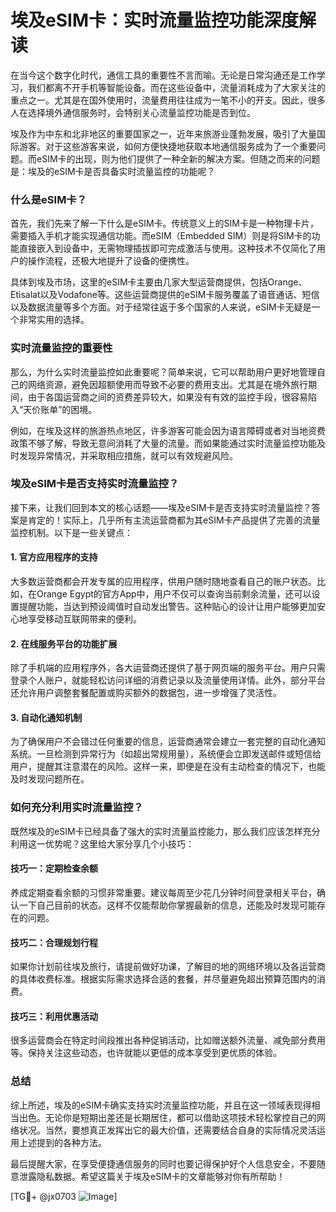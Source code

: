 # 埃及eSIM卡：实时流量监控功能深度解读

在当今这个数字化时代，通信工具的重要性不言而喻。无论是日常沟通还是工作学习，我们都离不开手机等智能设备。而在这些设备中，流量消耗成为了大家关注的重点之一。尤其是在国外使用时，流量费用往往成为一笔不小的开支。因此，很多人在选择境外通信服务时，会特别关心流量监控功能是否到位。

埃及作为中东和北非地区的重要国家之一，近年来旅游业蓬勃发展，吸引了大量国际游客。对于这些游客来说，如何方便快捷地获取本地通信服务成为了一个重要问题。而eSIM卡的出现，则为他们提供了一种全新的解决方案。但随之而来的问题是：埃及的eSIM卡是否具备实时流量监控的功能呢？

### 什么是eSIM卡？

首先，我们先来了解一下什么是eSIM卡。传统意义上的SIM卡是一种物理卡片，需要插入手机才能实现通信功能。而eSIM（Embedded SIM）则是将SIM卡的功能直接嵌入到设备中，无需物理插拔即可完成激活与使用。这种技术不仅简化了用户的操作流程，还极大地提升了设备的便携性。

具体到埃及市场，这里的eSIM卡主要由几家大型运营商提供，包括Orange、Etisalat以及Vodafone等。这些运营商提供的eSIM卡服务覆盖了语音通话、短信以及数据流量等多个方面。对于经常往返于多个国家的人来说，eSIM卡无疑是一个非常实用的选择。

### 实时流量监控的重要性

那么，为什么实时流量监控如此重要呢？简单来说，它可以帮助用户更好地管理自己的网络资源，避免因超额使用而导致不必要的费用支出。尤其是在境外旅行期间，由于各国运营商之间的资费差异较大，如果没有有效的监控手段，很容易陷入“天价账单”的困境。

例如，在埃及这样的旅游热点地区，许多游客可能会因为语言障碍或者对当地资费政策不够了解，导致无意间消耗了大量的流量。而如果能通过实时流量监控功能及时发现异常情况，并采取相应措施，就可以有效规避风险。

### 埃及eSIM卡是否支持实时流量监控？

接下来，让我们回到本文的核心话题——埃及eSIM卡是否支持实时流量监控？答案是肯定的！实际上，几乎所有主流运营商都为其eSIM卡产品提供了完善的流量监控机制。以下是一些关键点：

#### 1. 官方应用程序的支持
大多数运营商都会开发专属的应用程序，供用户随时随地查看自己的账户状态。比如，在Orange Egypt的官方App中，用户不仅可以查询当前剩余流量，还可以设置提醒功能，当达到预设阈值时自动发出警告。这种贴心的设计让用户能够更加安心地享受移动互联网带来的便利。

#### 2. 在线服务平台的功能扩展
除了手机端的应用程序外，各大运营商还提供了基于网页端的服务平台。用户只需登录个人账户，就能轻松访问详细的消费记录以及流量使用详情。此外，部分平台还允许用户调整套餐配置或购买额外的数据包，进一步增强了灵活性。

#### 3. 自动化通知机制
为了确保用户不会错过任何重要的信息，运营商通常会建立一套完整的自动化通知系统。一旦检测到异常行为（如超出常规用量），系统便会立即发送邮件或短信给用户，提醒其注意潜在的风险。这样一来，即便是在没有主动检查的情况下，也能及时发现问题所在。

### 如何充分利用实时流量监控？

既然埃及的eSIM卡已经具备了强大的实时流量监控能力，那么我们应该怎样充分利用这一优势呢？这里给大家分享几个小技巧：

#### 技巧一：定期检查余额
养成定期查看余额的习惯非常重要。建议每周至少花几分钟时间登录相关平台，确认一下自己目前的状态。这样不仅能帮助你掌握最新的信息，还能及时发现可能存在的问题。

#### 技巧二：合理规划行程
如果你计划前往埃及旅行，请提前做好功课，了解目的地的网络环境以及各运营商的具体收费标准。根据实际需求选择合适的套餐，并尽量避免超出预算范围内的消费。

#### 技巧三：利用优惠活动
很多运营商会在特定时间段推出各种促销活动，比如赠送额外流量、减免部分费用等。保持关注这些动态，也许就能以更低的成本享受到更优质的体验。

### 总结

综上所述，埃及的eSIM卡确实支持实时流量监控功能，并且在这一领域表现得相当出色。无论你是短期出差还是长期居住，都可以借助这项技术轻松掌控自己的网络状况。当然，要想真正发挥出它的最大价值，还需要结合自身的实际情况灵活运用上述提到的各种方法。

最后提醒大家，在享受便捷通信服务的同时也要记得保护好个人信息安全，不要随意泄露隐私数据。希望这篇关于埃及eSIM卡的文章能够对你有所帮助！

[TG💪+ @jx0703 ![Image](https://github.com/user-attachments/assets/dbca1d08-cadb-493c-b0ec-ad6f7a83f270)]